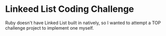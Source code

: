 # Linkeed List Coding Challenge

Ruby doesn't have Linked List built in natively, so I wanted to attempt a TOP challenge project to implement one myself.
